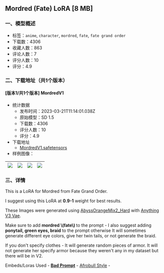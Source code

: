## Mordred (Fate) LoRA [8 MB]
### 一、模型概述

- 标签：`anime`, `character`, `mordred`, `fate`, `fate grand order`
- 下载数：4306
- 收藏人数：863
- 评论人数：7
- 评分人数：10
- 评分：4.9

### 二、下载地址（共1个版本）

#### [版本1/共1个版本] MordredV1

- 统计数据
  - 发布时间：2023-03-21T11:14:01.038Z
  - 原始模型：SD 1.5
  - 下载数：4306
  - 评分人数：10
  - 评分：4.9
- 下载地址
  - [MordredV1.safetensors](https://civitai.com/api/download/models/8204)
- 样例图像：

| <img src="https://image.civitai.com/xG1nkqKTMzGDvpLrqFT7WA/131db32e-5047-4fd3-98ee-50159a835f00/width=450/77546.jpeg" /> | <img src="https://image.civitai.com/xG1nkqKTMzGDvpLrqFT7WA/66eaf02e-5372-45e5-2033-a31ac227fe00/width=450/77512.jpeg" /> | <img src="https://image.civitai.com/xG1nkqKTMzGDvpLrqFT7WA/4ffd4190-68a6-4a1a-20bd-d363b6df0a00/width=450/77547.jpeg" /> | <img src="https://image.civitai.com/xG1nkqKTMzGDvpLrqFT7WA/badb8d13-f227-4098-742a-f8e1901d1500/width=450/77545.jpeg" /> |
| ---- | ---- | ---- | ---- |


### 三、详情
<p>This is a LoRA for Mordred from Fate Grand Order.</p><p></p><p>I suggest using this LoRA at <strong>0.9-1</strong> weight for best results.</p><p>These Images were generated using <a target="_blank" rel="ugc" href="https://huggingface.co/WarriorMama777/OrangeMixs/tree/main/Models/AbyssOrangeMix2">AbyssOrangeMix2_Hard</a> with <a target="_blank" rel="ugc" href="https://civitai.com/models/66/anything-v3">Anything V3 Vae</a>.</p><p></p><p>Make sure to add <strong>mordred \(fate\) </strong>to the prompt - I also suggest adding <strong>ponytail, green eyes, braid</strong> to the prompt otherwise It will sometimes generate different eye colors, give her twin tails, or not generate the braid.</p><p></p><p>If you don't specify clothes - It will generate random pieces of armor. It will not generate her specify armor because they weren't any in my dataset but there will be in V2.</p><p></p><p>Embeds/Loras Used - <a rel="ugc" href="https://huggingface.co/datasets/Nerfgun3/bad_prompt"><strong>Bad Prompt</strong></a> - <a rel="ugc" href="https://civitai.com/models/6285/afrobull-style-lora">Afrobull Style</a> -</p>
